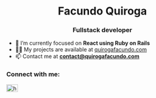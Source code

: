 <h1 align="center">Facundo Quiroga</h1>
<h3 align="center">Fullstack developer</h3>

- 🌱 I’m currently focused on **React using Ruby on Rails**
- 👨‍💻 My projects are available at [quirogafacundo.com](quirogafacundo.com)
- 📫 Contact me at **contact@quirogafacundo.com**

<h3 align="left">Connect with me:</h3>
<p align="left">
<a href="https://linkedin.com/in/https://www.linkedin.com/in/facundo-quirogaga/" target="blank"><img align="center" src="https://raw.githubusercontent.com/rahuldkjain/github-profile-readme-generator/master/src/images/icons/Social/linked-in-alt.svg" alt="https://www.linkedin.com/in/facundo-quirogaga/" height="20" width="30" /></a>
</p>

